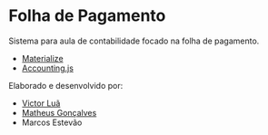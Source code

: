 # Folha de Pagamento
Sistema para aula de contabilidade focado na folha de pagamento.

- [Materialize](https://materializecss.com/)
- [Accounting.js](https://github.com/openexchangerates/accounting.js/)

Elaborado e desenvolvido por:
- [Victor Luã](https://github.com/victor212luan)
- [Matheus Gonçalves](https://github.com/MGMAdvance)
- Marcos Estevão
